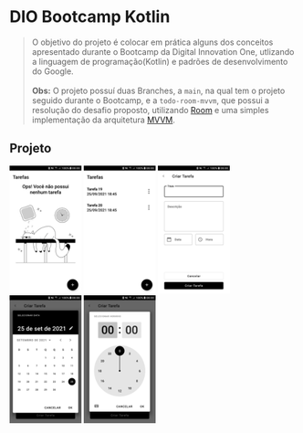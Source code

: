 # DIO Bootcamp Kotlin
> O objetivo do projeto é colocar em prática alguns dos conceitos apresentado durante o Bootcamp da Digital Innovation One, utlizando a linguagem de programação(Kotlin) e padrões de desenvolvimento do Google. </br></br>
> **Obs:** O projeto possuí duas Branches, a `main`, na qual tem o projeto seguido durante o Bootcamp, e a `todo-room-mvvm`, que possui a resolução do desafio proposto, utilizando [Room](https://developer.android.com/training/data-storage/room) e uma simples implementação da arquitetura [MVVM](https://developer.android.com/jetpack/guide).

## Projeto
<div>
  <img style="width: 25%;" src=".github/todo_list_empty_screen.jpg" alt="Empty List Screen" />
  <img style="width: 25%;" src=".github/todo_list_items.jpg" alt="List Items" />
  <img style="width: 25%;" src=".github/todo_list_form.jpg" alt="Todo Form" />
  <img style="width: 25%;" src=".github/todo_list_date_picker.jpg" alt="Todo Form Date Picker" />
  <img style="width: 25%;" src=".github/todo_list_time_picker.jpg" alt="Todo Form Time Picker" />
</div>
